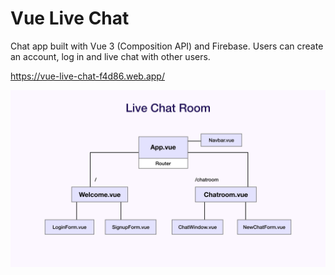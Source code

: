 # Vue Live Chat
Chat app built with Vue 3 (Composition API) and Firebase. Users can create an account, log in and live chat with other users.

https://vue-live-chat-f4d86.web.app/

![](./component-tree.png)
